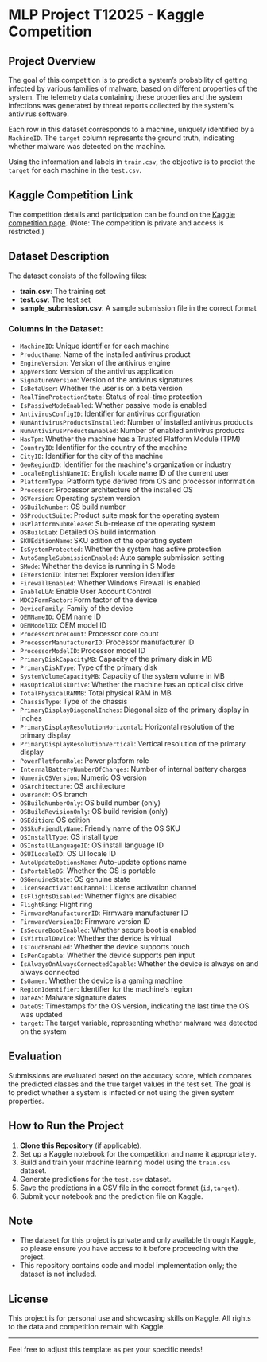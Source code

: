 # MLP Project T12025 - Kaggle Competition

## Project Overview

The goal of this competition is to predict a system’s probability of getting infected by various families of malware, based on different properties of the system. The telemetry data containing these properties and the system infections was generated by threat reports collected by the system's antivirus software.

Each row in this dataset corresponds to a machine, uniquely identified by a `MachineID`. The `target` column represents the ground truth, indicating whether malware was detected on the machine.

Using the information and labels in `train.csv`, the objective is to predict the `target` for each machine in the `test.csv`.

## Kaggle Competition Link

The competition details and participation can be found on the [Kaggle competition page](https://www.kaggle.com/competitions/mlp-project-t12025). (Note: The competition is private and access is restricted.)

## Dataset Description

The dataset consists of the following files:

- **train.csv**: The training set
- **test.csv**: The test set
- **sample_submission.csv**: A sample submission file in the correct format

### Columns in the Dataset:
- `MachineID`: Unique identifier for each machine
- `ProductName`: Name of the installed antivirus product
- `EngineVersion`: Version of the antivirus engine
- `AppVersion`: Version of the antivirus application
- `SignatureVersion`: Version of the antivirus signatures
- `IsBetaUser`: Whether the user is on a beta version
- `RealTimeProtectionState`: Status of real-time protection
- `IsPassiveModeEnabled`: Whether passive mode is enabled
- `AntivirusConfigID`: Identifier for antivirus configuration
- `NumAntivirusProductsInstalled`: Number of installed antivirus products
- `NumAntivirusProductsEnabled`: Number of enabled antivirus products
- `HasTpm`: Whether the machine has a Trusted Platform Module (TPM)
- `CountryID`: Identifier for the country of the machine
- `CityID`: Identifier for the city of the machine
- `GeoRegionID`: Identifier for the machine's organization or industry
- `LocaleEnglishNameID`: English locale name ID of the current user
- `PlatformType`: Platform type derived from OS and processor information
- `Processor`: Processor architecture of the installed OS
- `OSVersion`: Operating system version
- `OSBuildNumber`: OS build number
- `OSProductSuite`: Product suite mask for the operating system
- `OsPlatformSubRelease`: Sub-release of the operating system
- `OSBuildLab`: Detailed OS build information
- `SKUEditionName`: SKU edition of the operating system
- `IsSystemProtected`: Whether the system has active protection
- `AutoSampleSubmissionEnabled`: Auto sample submission setting
- `SMode`: Whether the device is running in S Mode
- `IEVersionID`: Internet Explorer version identifier
- `FirewallEnabled`: Whether Windows Firewall is enabled
- `EnableLUA`: Enable User Account Control
- `MDC2FormFactor`: Form factor of the device
- `DeviceFamily`: Family of the device
- `OEMNameID`: OEM name ID
- `OEMModelID`: OEM model ID
- `ProcessorCoreCount`: Processor core count
- `ProcessorManufacturerID`: Processor manufacturer ID
- `ProcessorModelID`: Processor model ID
- `PrimaryDiskCapacityMB`: Capacity of the primary disk in MB
- `PrimaryDiskType`: Type of the primary disk
- `SystemVolumeCapacityMB`: Capacity of the system volume in MB
- `HasOpticalDiskDrive`: Whether the machine has an optical disk drive
- `TotalPhysicalRAMMB`: Total physical RAM in MB
- `ChassisType`: Type of the chassis
- `PrimaryDisplayDiagonalInches`: Diagonal size of the primary display in inches
- `PrimaryDisplayResolutionHorizontal`: Horizontal resolution of the primary display
- `PrimaryDisplayResolutionVertical`: Vertical resolution of the primary display
- `PowerPlatformRole`: Power platform role
- `InternalBatteryNumberOfCharges`: Number of internal battery charges
- `NumericOSVersion`: Numeric OS version
- `OSArchitecture`: OS architecture
- `OSBranch`: OS branch
- `OSBuildNumberOnly`: OS build number (only)
- `OSBuildRevisionOnly`: OS build revision (only)
- `OSEdition`: OS edition
- `OSSkuFriendlyName`: Friendly name of the OS SKU
- `OSInstallType`: OS install type
- `OSInstallLanguageID`: OS install language ID
- `OSUILocaleID`: OS UI locale ID
- `AutoUpdateOptionsName`: Auto-update options name
- `IsPortableOS`: Whether the OS is portable
- `OSGenuineState`: OS genuine state
- `LicenseActivationChannel`: License activation channel
- `IsFlightsDisabled`: Whether flights are disabled
- `FlightRing`: Flight ring
- `FirmwareManufacturerID`: Firmware manufacturer ID
- `FirmwareVersionID`: Firmware version ID
- `IsSecureBootEnabled`: Whether secure boot is enabled
- `IsVirtualDevice`: Whether the device is virtual
- `IsTouchEnabled`: Whether the device supports touch
- `IsPenCapable`: Whether the device supports pen input
- `IsAlwaysOnAlwaysConnectedCapable`: Whether the device is always on and always connected
- `IsGamer`: Whether the device is a gaming machine
- `RegionIdentifier`: Identifier for the machine's region
- `DateAS`: Malware signature dates
- `DateOS`: Timestamps for the OS version, indicating the last time the OS was updated
- `target`: The target variable, representing whether malware was detected on the system

## Evaluation

Submissions are evaluated based on the accuracy score, which compares the predicted classes and the true target values in the test set. The goal is to predict whether a system is infected or not using the given system properties.

## How to Run the Project

1. **Clone this Repository** (if applicable).
2. Set up a Kaggle notebook for the competition and name it appropriately.
3. Build and train your machine learning model using the `train.csv` dataset.
4. Generate predictions for the `test.csv` dataset.
5. Save the predictions in a CSV file in the correct format (`id,target`).
6. Submit your notebook and the prediction file on Kaggle.

## Note

- The dataset for this project is private and only available through Kaggle, so please ensure you have access to it before proceeding with the project.
- This repository contains code and model implementation only; the dataset is not included.

## License

This project is for personal use and showcasing skills on Kaggle. All rights to the data and competition remain with Kaggle.

---

Feel free to adjust this template as per your specific needs!
